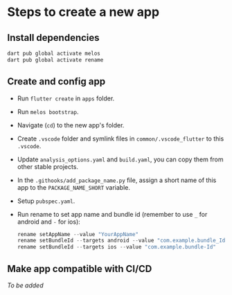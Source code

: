 # Steps to create a new app

## Install dependencies

```powershell
dart pub global activate melos
dart pub global activate rename
```

## Create and config app

- Run `flutter create` in `apps` folder.
- Run `melos bootstrap`.
- Navigate (`cd`) to the new app's folder.
- Create `.vscode` folder and symlink files in `common/.vscode_flutter` to this `.vscode`.
- Update `analysis_options.yaml` and `build.yaml`, you can copy them from other stable projects.
- In the `.githooks/add_package_name.py` file, assign a short name of this app to the `PACKAGE_NAME_SHORT` variable.
- Setup `pubspec.yaml`.
- Run rename to set app name and bundle id (remember to use `_` for android and `-` for ios):

  ```powershell
  rename setAppName --value "YourAppName"
  rename setBundleId --targets android --value "com.example.bundle_Id"
  rename setBundleId --targets ios --value "com.example.bundle-Id"
  ```

## Make app compatible with CI/CD

_To be added_
